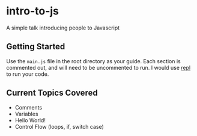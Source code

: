 # intro-to-js
A simple talk introducing people to Javascript

## Getting Started
Use the `main.js` file in the root directory as your guide. Each section is commented out, and will need to be uncommented to run.
I would use [repl](https://repl.it/languages/javascript) to run your code.

## Current Topics Covered

- Comments
- Variables
- Hello World!
- Control Flow (loops, if, switch case)